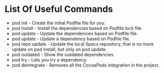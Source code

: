 # List Of Useful Commands
- pod init - Create the initial Podfile file for you.
- pod install - Install the dependencies based on Podfile.lock file.
- pod update - Update the dependencies based on Podfile file.
- pod update <dependency name> - Update a dependency based on Podfile file.
- pod repo update - Update the local Specs repository, that is no more update on pod install, but only on pod update.
- pod outdated - Show the outdated dependencies.
- pod try <dependency name> - Lets you try a dependency.
- pod deintegrate - Removes all the CocoaPods integration in the project.
